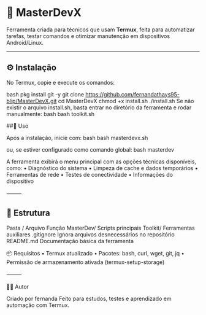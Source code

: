 # 🧰 MasterDevX

Ferramenta criada para técnicos que usam **Termux**, feita para automatizar tarefas, testar comandos e otimizar manutenção em dispositivos Android/Linux.

---

## ⚙️ Instalação

No Termux, copie e execute os comandos:

bash
pkg install git -y
git clone https://github.com/fernandathays95-blip/MasterDevX.git
cd MasterDevX
chmod +x install.sh
./install.sh 
Se não existir o arquivo install.sh, basta entrar no diretório da ferramenta e rodar manualmente:
bash
bash toolkit.sh 

##🚀 Uso

Após a instalação, inicie com:
bash
bash masterdevx.sh 

ou, se estiver configurado como comando global:
bash
masterdev

A ferramenta exibirá o menu principal com as opções técnicas disponíveis, como:
	•	Diagnóstico do sistema
	•	Limpeza de cache e dados temporários
	•	Ferramentas de rede
	•	Testes de conectividade
	•	Informações do dispositivo

⸻

## 🧱 Estrutura
Pasta / Arquivo
Função
MasterDev/
Scripts principais
Toolkit/
Ferramentas auxiliares
.gitignore
Ignora arquivos desnecessários no repositório
README.md
Documentação básica da ferramenta


📦 Requisitos
	•	Termux atualizado
	•	Pacotes: bash, curl, wget, git, jq
	•	Permissão de armazenamento ativada (termux-setup-storage)

⸻

👨‍💻 Autor

Criado por fernanda
Feito para estudos, testes e aprendizado em automação com Termux.
